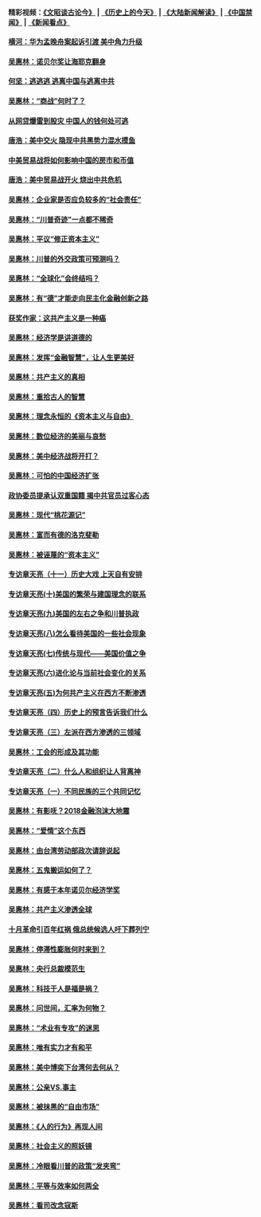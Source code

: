 #### 精彩视频：[《文昭谈古论今》](http://45.32.25.56/wenzhao) | [《历史上的今天》](http://45.32.25.56/today-in-history) | [《大陆新闻解读》](http://45.32.25.56/ntdtv-comedy) | [《中国禁闻》](http://45.32.25.56/ntdtv-news) | [《新闻看点》](http://45.32.25.56/news-insight) 

 #### [横河：华为孟晚舟案起诉引渡 美中角力升级](../pages/nsc423/n11027230.md?t=02100931) 

#### [吴惠林：诺贝尔奖让海耶克翻身](../pages/nsc423/n10890049.md?t=02100931) 

#### [何坚：逃逃逃 逃离中国与逃离中共](../pages/nsc423/n10592891.md?t=02100931) 

#### [吴惠林：“商战”何时了？](../pages/nsc423/n10573558.md?t=02100931) 

#### [从网贷爆雷到股灾 中国人的钱何处可逃](../pages/nsc423/n10572800.md?t=02100931) 

#### [唐浩：美中交火 隐现中共黑势力混水摸鱼](../pages/nsc423/n10544040.md?t=02100931) 

#### [中美贸易战将如何影响中国的房市和币值](../pages/nsc423/n10543697.md?t=02100931) 

#### [唐浩：美中贸易战开火 烧出中共危机](../pages/nsc423/n10540126.md?t=02100931) 

#### [吴惠林：企业家是否应负较多的“社会责任”](../pages/nsc423/n10535022.md?t=02100931) 

#### [吴惠林：“川普奇迹”一点都不稀奇](../pages/nsc423/n10512808.md?t=02100931) 

#### [吴惠林：平议“修正资本主义”](../pages/nsc423/n10495724.md?t=02100931) 

#### [吴惠林：川普的外交政策可预测吗？](../pages/nsc423/n10462387.md?t=02100931) 

#### [吴惠林：“全球化”会终结吗？](../pages/nsc423/n10452838.md?t=02100931) 

#### [吴惠林：有“德”才能走向民主化金融创新之路](../pages/nsc423/n10432292.md?t=02100931) 

#### [获奖作家：这共产主义是一种癌](../pages/nsc423/n10431541.md?t=02100931) 

#### [吴惠林：经济学是讲道德的](../pages/nsc423/n10398014.md?t=02100931) 

#### [吴惠林：发挥“金融智慧”，让人生更美好](../pages/nsc423/n10375019.md?t=02100931) 

#### [吴惠林：共产主义的真相](../pages/nsc423/n10351394.md?t=02100931) 

#### [吴惠林：重拾古人的智慧](../pages/nsc423/n10337691.md?t=02100931) 

#### [吴惠林：理念永恒的《资本主义与自由》](../pages/nsc423/n10316274.md?t=02100931) 

#### [吴惠林：数位经济的美丽与哀愁](../pages/nsc423/n10292946.md?t=02100931) 

#### [吴惠林：美中经济战将开打？](../pages/nsc423/n10258825.md?t=02100931) 

#### [吴惠林：可怕的中国经济扩张](../pages/nsc423/n10219147.md?t=02100931) 

#### [政协委员提承认双重国籍 揭中共官员过客心态](../pages/nsc423/n10208809.md?t=02100931) 

#### [吴惠林：现代“桃花源记”](../pages/nsc423/n10185234.md?t=02100931) 

#### [吴惠林：富而有德的洛克斐勒](../pages/nsc423/n10142264.md?t=02100931) 

#### [吴惠林：被诬蔑的“资本主义”](../pages/nsc423/n10124816.md?t=02100931) 

#### [专访章天亮（十一）历史大戏 上天自有安排](../pages/nsc423/n10094905.md?t=02100931) 

#### [专访章天亮(十)美国的繁荣与建国理念的联系](../pages/nsc423/n10094899.md?t=02100931) 

#### [专访章天亮(九)美国的左右之争和川普执政](../pages/nsc423/n10094889.md?t=02100931) 

#### [专访章天亮(八)怎么看待美国的一些社会现象](../pages/nsc423/n10094857.md?t=02100931) 

#### [专访章天亮(七)传统与现代——美国价值之争](../pages/nsc423/n10093140.md?t=02100931) 

#### [专访章天亮(六)进化论与当前社会变化的关系](../pages/nsc423/n10092036.md?t=02100931) 

#### [专访章天亮(五)为何共产主义在西方不断渗透](../pages/nsc423/n10083620.md?t=02100931) 

#### [专访章天亮（四）历史上的预言告诉我们什么](../pages/nsc423/n10083606.md?t=02100931) 

#### [专访章天亮（三）左派在西方渗透的三领域](../pages/nsc423/n10081115.md?t=02100931) 

#### [吴惠林：工会的形成及其功能](../pages/nsc423/n10080633.md?t=02100931) 

#### [专访章天亮（二）什么人和组织让人背离神](../pages/nsc423/n10076637.md?t=02100931) 

#### [专访章天亮（一）不同民族的三个共同记忆](../pages/nsc423/n10074188.md?t=02100931) 

#### [吴惠林：有影呒？2018金融泡沫大地震](../pages/nsc423/n10040534.md?t=02100931) 

#### [吴惠林：“爱情”这个东西](../pages/nsc423/n10019423.md?t=02100931) 

#### [吴惠林：由台湾劳动部政次请辞说起](../pages/nsc423/n9979679.md?t=02100931) 

#### [吴惠林：五鬼搬运如何了？](../pages/nsc423/n9925338.md?t=02100931) 

#### [吴惠林：有感于本年诺贝尔经济学奖](../pages/nsc423/n9871883.md?t=02100931) 

#### [吴惠林：共产主义渗透全球](../pages/nsc423/n9812748.md?t=02100931) 

#### [十月革命引百年红祸 俄总统候选人吁下葬列宁](../pages/nsc423/n9810182.md?t=02100931) 

#### [吴惠林：停滞性膨胀何时来到？](../pages/nsc423/n9764136.md?t=02100931) 

#### [吴惠林：央行总裁模范生](../pages/nsc423/n9728134.md?t=02100931) 

#### [吴惠林：科技于人是福是祸？](../pages/nsc423/n9672982.md?t=02100931) 

#### [吴惠林：问世间，汇率为何物？](../pages/nsc423/n9621788.md?t=02100931) 

#### [吴惠林：“术业有专攻”的迷思](../pages/nsc423/n9580363.md?t=02100931) 

#### [吴惠林：唯有实力才有和平](../pages/nsc423/n9529599.md?t=02100931) 

#### [吴惠林：美中博奕下台湾何去何从？](../pages/nsc423/n9483598.md?t=02100931) 

#### [吴惠林：公亲VS.事主](../pages/nsc423/n9425637.md?t=02100931) 

#### [吴惠林：被抹黑的“自由市场”](../pages/nsc423/n9351545.md?t=02100931) 

#### [吴惠林：《人的行为》再现人间](../pages/nsc423/n9296339.md?t=02100931) 

#### [吴惠林：社会主义的照妖镜](../pages/nsc423/n9243460.md?t=02100931) 

#### [吴惠林：冷眼看川普的政策“发夹弯”](../pages/nsc423/n9120684.md?t=02100931) 

#### [吴惠林：平等与效率如何两全](../pages/nsc423/n9075430.md?t=02100931) 

#### [吴惠林：看司改念寇斯](../pages/nsc423/n9024915.md?t=02100931) 


